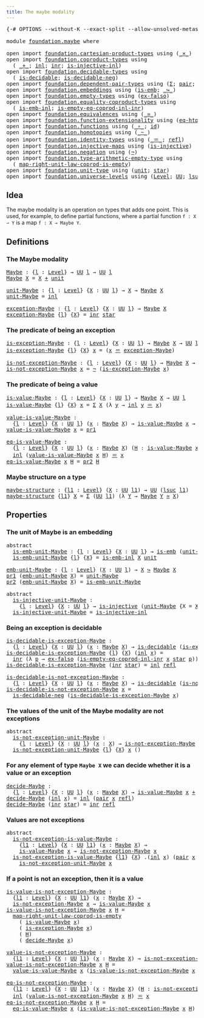 ```yaml
---
title: The maybe modality
---
```


<pre class="Agda"><a id="44" class="Symbol">{-#</a> <a id="48" class="Keyword">OPTIONS</a> <a id="56" class="Pragma">--without-K</a> <a id="68" class="Pragma">--exact-split</a> <a id="82" class="Pragma">--allow-unsolved-metas</a> <a id="105" class="Symbol">#-}</a>

<a id="110" class="Keyword">module</a> <a id="117" href="foundation.maybe.html" class="Module">foundation.maybe</a> <a id="134" class="Keyword">where</a>

<a id="141" class="Keyword">open</a> <a id="146" class="Keyword">import</a> <a id="153" href="foundation.cartesian-product-types.html" class="Module">foundation.cartesian-product-types</a> <a id="188" class="Keyword">using</a> <a id="194" class="Symbol">(</a><a id="195" href="foundation-core.cartesian-product-types.html#590" class="Function Operator">_×_</a><a id="198" class="Symbol">)</a>
<a id="200" class="Keyword">open</a> <a id="205" class="Keyword">import</a> <a id="212" href="foundation.coproduct-types.html" class="Module">foundation.coproduct-types</a> <a id="239" class="Keyword">using</a>
  <a id="247" class="Symbol">(</a> <a id="249" href="foundation.coproduct-types.html#1181" class="Datatype Operator">_+_</a><a id="252" class="Symbol">;</a> <a id="254" href="foundation.coproduct-types.html#1249" class="InductiveConstructor">inl</a><a id="257" class="Symbol">;</a> <a id="259" href="foundation.coproduct-types.html#1267" class="InductiveConstructor">inr</a><a id="262" class="Symbol">;</a> <a id="264" href="foundation.coproduct-types.html#2375" class="Function">is-injective-inl</a><a id="280" class="Symbol">)</a>
<a id="282" class="Keyword">open</a> <a id="287" class="Keyword">import</a> <a id="294" href="foundation.decidable-types.html" class="Module">foundation.decidable-types</a> <a id="321" class="Keyword">using</a>
  <a id="329" class="Symbol">(</a> <a id="331" href="foundation.decidable-types.html#1915" class="Function">is-decidable</a><a id="343" class="Symbol">;</a> <a id="345" href="foundation.decidable-types.html#4731" class="Function">is-decidable-neg</a><a id="361" class="Symbol">)</a>
<a id="363" class="Keyword">open</a> <a id="368" class="Keyword">import</a> <a id="375" href="foundation.dependent-pair-types.html" class="Module">foundation.dependent-pair-types</a> <a id="407" class="Keyword">using</a> <a id="413" class="Symbol">(</a><a id="414" href="foundation-core.dependent-pair-types.html#515" class="Record">Σ</a><a id="415" class="Symbol">;</a> <a id="417" href="foundation-core.dependent-pair-types.html#588" class="InductiveConstructor">pair</a><a id="421" class="Symbol">;</a> <a id="423" href="foundation-core.dependent-pair-types.html#605" class="Field">pr1</a><a id="426" class="Symbol">;</a> <a id="428" href="foundation-core.dependent-pair-types.html#617" class="Field">pr2</a><a id="431" class="Symbol">)</a>
<a id="433" class="Keyword">open</a> <a id="438" class="Keyword">import</a> <a id="445" href="foundation.embeddings.html" class="Module">foundation.embeddings</a> <a id="467" class="Keyword">using</a> <a id="473" class="Symbol">(</a><a id="474" href="foundation-core.embeddings.html#992" class="Function">is-emb</a><a id="480" class="Symbol">;</a> <a id="482" href="foundation-core.embeddings.html#1074" class="Function Operator">_↪_</a><a id="485" class="Symbol">)</a>
<a id="487" class="Keyword">open</a> <a id="492" class="Keyword">import</a> <a id="499" href="foundation.empty-types.html" class="Module">foundation.empty-types</a> <a id="522" class="Keyword">using</a> <a id="528" class="Symbol">(</a><a id="529" href="foundation-core.empty-types.html#1160" class="Function">ex-falso</a><a id="537" class="Symbol">)</a>
<a id="539" class="Keyword">open</a> <a id="544" class="Keyword">import</a> <a id="551" href="foundation.equality-coproduct-types.html" class="Module">foundation.equality-coproduct-types</a> <a id="587" class="Keyword">using</a>
  <a id="595" class="Symbol">(</a> <a id="597" href="foundation.equality-coproduct-types.html#8367" class="Function">is-emb-inl</a><a id="607" class="Symbol">;</a> <a id="609" href="foundation.equality-coproduct-types.html#5941" class="Function">is-empty-eq-coprod-inl-inr</a><a id="635" class="Symbol">)</a>
<a id="637" class="Keyword">open</a> <a id="642" class="Keyword">import</a> <a id="649" href="foundation.equivalences.html" class="Module">foundation.equivalences</a> <a id="673" class="Keyword">using</a> <a id="679" class="Symbol">(</a><a id="680" href="foundation-core.equivalences.html#1621" class="Function Operator">_≃_</a><a id="683" class="Symbol">)</a>
<a id="685" class="Keyword">open</a> <a id="690" class="Keyword">import</a> <a id="697" href="foundation.function-extensionality.html" class="Module">foundation.function-extensionality</a> <a id="732" class="Keyword">using</a> <a id="738" class="Symbol">(</a><a id="739" href="foundation-core.function-extensionality.html#1463" class="Function">eq-htpy</a><a id="746" class="Symbol">)</a>
<a id="748" class="Keyword">open</a> <a id="753" class="Keyword">import</a> <a id="760" href="foundation.functions.html" class="Module">foundation.functions</a> <a id="781" class="Keyword">using</a> <a id="787" class="Symbol">(</a><a id="788" href="foundation-core.functions.html#420" class="Function Operator">_∘_</a><a id="791" class="Symbol">;</a> <a id="793" href="foundation-core.functions.html#322" class="Function">id</a><a id="795" class="Symbol">)</a>
<a id="797" class="Keyword">open</a> <a id="802" class="Keyword">import</a> <a id="809" href="foundation.homotopies.html" class="Module">foundation.homotopies</a> <a id="831" class="Keyword">using</a> <a id="837" class="Symbol">(</a><a id="838" href="foundation-core.homotopies.html#1249" class="Function Operator">_~_</a><a id="841" class="Symbol">)</a>
<a id="843" class="Keyword">open</a> <a id="848" class="Keyword">import</a> <a id="855" href="foundation.identity-types.html" class="Module">foundation.identity-types</a> <a id="881" class="Keyword">using</a> <a id="887" class="Symbol">(</a><a id="888" href="foundation-core.identity-types.html#1865" class="Function Operator">_＝_</a><a id="891" class="Symbol">;</a> <a id="893" href="foundation-core.identity-types.html#1820" class="InductiveConstructor">refl</a><a id="897" class="Symbol">)</a>
<a id="899" class="Keyword">open</a> <a id="904" class="Keyword">import</a> <a id="911" href="foundation.injective-maps.html" class="Module">foundation.injective-maps</a> <a id="937" class="Keyword">using</a> <a id="943" class="Symbol">(</a><a id="944" href="foundation.injective-maps.html#1453" class="Function">is-injective</a><a id="956" class="Symbol">)</a>
<a id="958" class="Keyword">open</a> <a id="963" class="Keyword">import</a> <a id="970" href="foundation.negation.html" class="Module">foundation.negation</a> <a id="990" class="Keyword">using</a> <a id="996" class="Symbol">(</a><a id="997" href="foundation-core.negation.html#465" class="Function">¬</a><a id="998" class="Symbol">)</a>
<a id="1000" class="Keyword">open</a> <a id="1005" class="Keyword">import</a> <a id="1012" href="foundation.type-arithmetic-empty-type.html" class="Module">foundation.type-arithmetic-empty-type</a> <a id="1050" class="Keyword">using</a>
  <a id="1058" class="Symbol">(</a> <a id="1060" href="foundation.type-arithmetic-empty-type.html#7661" class="Function">map-right-unit-law-coprod-is-empty</a><a id="1094" class="Symbol">)</a>
<a id="1096" class="Keyword">open</a> <a id="1101" class="Keyword">import</a> <a id="1108" href="foundation.unit-type.html" class="Module">foundation.unit-type</a> <a id="1129" class="Keyword">using</a> <a id="1135" class="Symbol">(</a><a id="1136" href="foundation.unit-type.html#1084" class="Datatype">unit</a><a id="1140" class="Symbol">;</a> <a id="1142" href="foundation.unit-type.html#1108" class="InductiveConstructor">star</a><a id="1146" class="Symbol">)</a>
<a id="1148" class="Keyword">open</a> <a id="1153" class="Keyword">import</a> <a id="1160" href="foundation.universe-levels.html" class="Module">foundation.universe-levels</a> <a id="1187" class="Keyword">using</a> <a id="1193" class="Symbol">(</a><a id="1194" href="Agda.Primitive.html#597" class="Postulate">Level</a><a id="1199" class="Symbol">;</a> <a id="1201" href="foundation-core.universe-levels.html#235" class="Primitive">UU</a><a id="1203" class="Symbol">;</a> <a id="1205" href="Agda.Primitive.html#780" class="Primitive">lsuc</a><a id="1209" class="Symbol">)</a>
</pre>
## Idea

The maybe modality is an operation on types that adds one point. This is used, for example, to define partial functions, where a partial function `f : X ⇀ Y` is a map `f : X → Maybe Y`.

## Definitions

### The Maybe modality

<pre class="Agda"><a id="Maybe"></a><a id="1460" href="foundation.maybe.html#1460" class="Function">Maybe</a> <a id="1466" class="Symbol">:</a> <a id="1468" class="Symbol">{</a><a id="1469" href="foundation.maybe.html#1469" class="Bound">l</a> <a id="1471" class="Symbol">:</a> <a id="1473" href="Agda.Primitive.html#597" class="Postulate">Level</a><a id="1478" class="Symbol">}</a> <a id="1480" class="Symbol">→</a> <a id="1482" href="foundation-core.universe-levels.html#235" class="Primitive">UU</a> <a id="1485" href="foundation.maybe.html#1469" class="Bound">l</a> <a id="1487" class="Symbol">→</a> <a id="1489" href="foundation-core.universe-levels.html#235" class="Primitive">UU</a> <a id="1492" href="foundation.maybe.html#1469" class="Bound">l</a>
<a id="1494" href="foundation.maybe.html#1460" class="Function">Maybe</a> <a id="1500" href="foundation.maybe.html#1500" class="Bound">X</a> <a id="1502" class="Symbol">=</a> <a id="1504" href="foundation.maybe.html#1500" class="Bound">X</a> <a id="1506" href="foundation.coproduct-types.html#1181" class="Datatype Operator">+</a> <a id="1508" href="foundation.unit-type.html#1084" class="Datatype">unit</a>

<a id="unit-Maybe"></a><a id="1514" href="foundation.maybe.html#1514" class="Function">unit-Maybe</a> <a id="1525" class="Symbol">:</a> <a id="1527" class="Symbol">{</a><a id="1528" href="foundation.maybe.html#1528" class="Bound">l</a> <a id="1530" class="Symbol">:</a> <a id="1532" href="Agda.Primitive.html#597" class="Postulate">Level</a><a id="1537" class="Symbol">}</a> <a id="1539" class="Symbol">{</a><a id="1540" href="foundation.maybe.html#1540" class="Bound">X</a> <a id="1542" class="Symbol">:</a> <a id="1544" href="foundation-core.universe-levels.html#235" class="Primitive">UU</a> <a id="1547" href="foundation.maybe.html#1528" class="Bound">l</a><a id="1548" class="Symbol">}</a> <a id="1550" class="Symbol">→</a> <a id="1552" href="foundation.maybe.html#1540" class="Bound">X</a> <a id="1554" class="Symbol">→</a> <a id="1556" href="foundation.maybe.html#1460" class="Function">Maybe</a> <a id="1562" href="foundation.maybe.html#1540" class="Bound">X</a>
<a id="1564" href="foundation.maybe.html#1514" class="Function">unit-Maybe</a> <a id="1575" class="Symbol">=</a> <a id="1577" href="foundation.coproduct-types.html#1249" class="InductiveConstructor">inl</a>

<a id="exception-Maybe"></a><a id="1582" href="foundation.maybe.html#1582" class="Function">exception-Maybe</a> <a id="1598" class="Symbol">:</a> <a id="1600" class="Symbol">{</a><a id="1601" href="foundation.maybe.html#1601" class="Bound">l</a> <a id="1603" class="Symbol">:</a> <a id="1605" href="Agda.Primitive.html#597" class="Postulate">Level</a><a id="1610" class="Symbol">}</a> <a id="1612" class="Symbol">{</a><a id="1613" href="foundation.maybe.html#1613" class="Bound">X</a> <a id="1615" class="Symbol">:</a> <a id="1617" href="foundation-core.universe-levels.html#235" class="Primitive">UU</a> <a id="1620" href="foundation.maybe.html#1601" class="Bound">l</a><a id="1621" class="Symbol">}</a> <a id="1623" class="Symbol">→</a> <a id="1625" href="foundation.maybe.html#1460" class="Function">Maybe</a> <a id="1631" href="foundation.maybe.html#1613" class="Bound">X</a>
<a id="1633" href="foundation.maybe.html#1582" class="Function">exception-Maybe</a> <a id="1649" class="Symbol">{</a><a id="1650" href="foundation.maybe.html#1650" class="Bound">l</a><a id="1651" class="Symbol">}</a> <a id="1653" class="Symbol">{</a><a id="1654" href="foundation.maybe.html#1654" class="Bound">X</a><a id="1655" class="Symbol">}</a> <a id="1657" class="Symbol">=</a> <a id="1659" href="foundation.coproduct-types.html#1267" class="InductiveConstructor">inr</a> <a id="1663" href="foundation.unit-type.html#1108" class="InductiveConstructor">star</a>
</pre>
### The predicate of being an exception

<pre class="Agda"><a id="is-exception-Maybe"></a><a id="1722" href="foundation.maybe.html#1722" class="Function">is-exception-Maybe</a> <a id="1741" class="Symbol">:</a> <a id="1743" class="Symbol">{</a><a id="1744" href="foundation.maybe.html#1744" class="Bound">l</a> <a id="1746" class="Symbol">:</a> <a id="1748" href="Agda.Primitive.html#597" class="Postulate">Level</a><a id="1753" class="Symbol">}</a> <a id="1755" class="Symbol">{</a><a id="1756" href="foundation.maybe.html#1756" class="Bound">X</a> <a id="1758" class="Symbol">:</a> <a id="1760" href="foundation-core.universe-levels.html#235" class="Primitive">UU</a> <a id="1763" href="foundation.maybe.html#1744" class="Bound">l</a><a id="1764" class="Symbol">}</a> <a id="1766" class="Symbol">→</a> <a id="1768" href="foundation.maybe.html#1460" class="Function">Maybe</a> <a id="1774" href="foundation.maybe.html#1756" class="Bound">X</a> <a id="1776" class="Symbol">→</a> <a id="1778" href="foundation-core.universe-levels.html#235" class="Primitive">UU</a> <a id="1781" href="foundation.maybe.html#1744" class="Bound">l</a>
<a id="1783" href="foundation.maybe.html#1722" class="Function">is-exception-Maybe</a> <a id="1802" class="Symbol">{</a><a id="1803" href="foundation.maybe.html#1803" class="Bound">l</a><a id="1804" class="Symbol">}</a> <a id="1806" class="Symbol">{</a><a id="1807" href="foundation.maybe.html#1807" class="Bound">X</a><a id="1808" class="Symbol">}</a> <a id="1810" href="foundation.maybe.html#1810" class="Bound">x</a> <a id="1812" class="Symbol">=</a> <a id="1814" class="Symbol">(</a><a id="1815" href="foundation.maybe.html#1810" class="Bound">x</a> <a id="1817" href="foundation-core.identity-types.html#1865" class="Function Operator">＝</a> <a id="1819" href="foundation.maybe.html#1582" class="Function">exception-Maybe</a><a id="1834" class="Symbol">)</a>

<a id="is-not-exception-Maybe"></a><a id="1837" href="foundation.maybe.html#1837" class="Function">is-not-exception-Maybe</a> <a id="1860" class="Symbol">:</a> <a id="1862" class="Symbol">{</a><a id="1863" href="foundation.maybe.html#1863" class="Bound">l</a> <a id="1865" class="Symbol">:</a> <a id="1867" href="Agda.Primitive.html#597" class="Postulate">Level</a><a id="1872" class="Symbol">}</a> <a id="1874" class="Symbol">{</a><a id="1875" href="foundation.maybe.html#1875" class="Bound">X</a> <a id="1877" class="Symbol">:</a> <a id="1879" href="foundation-core.universe-levels.html#235" class="Primitive">UU</a> <a id="1882" href="foundation.maybe.html#1863" class="Bound">l</a><a id="1883" class="Symbol">}</a> <a id="1885" class="Symbol">→</a> <a id="1887" href="foundation.maybe.html#1460" class="Function">Maybe</a> <a id="1893" href="foundation.maybe.html#1875" class="Bound">X</a> <a id="1895" class="Symbol">→</a> <a id="1897" href="foundation-core.universe-levels.html#235" class="Primitive">UU</a> <a id="1900" href="foundation.maybe.html#1863" class="Bound">l</a>
<a id="1902" href="foundation.maybe.html#1837" class="Function">is-not-exception-Maybe</a> <a id="1925" href="foundation.maybe.html#1925" class="Bound">x</a> <a id="1927" class="Symbol">=</a> <a id="1929" href="foundation-core.negation.html#465" class="Function">¬</a> <a id="1931" class="Symbol">(</a><a id="1932" href="foundation.maybe.html#1722" class="Function">is-exception-Maybe</a> <a id="1951" href="foundation.maybe.html#1925" class="Bound">x</a><a id="1952" class="Symbol">)</a>
</pre>
### The predicate of being a value

<pre class="Agda"><a id="is-value-Maybe"></a><a id="2003" href="foundation.maybe.html#2003" class="Function">is-value-Maybe</a> <a id="2018" class="Symbol">:</a> <a id="2020" class="Symbol">{</a><a id="2021" href="foundation.maybe.html#2021" class="Bound">l</a> <a id="2023" class="Symbol">:</a> <a id="2025" href="Agda.Primitive.html#597" class="Postulate">Level</a><a id="2030" class="Symbol">}</a> <a id="2032" class="Symbol">{</a><a id="2033" href="foundation.maybe.html#2033" class="Bound">X</a> <a id="2035" class="Symbol">:</a> <a id="2037" href="foundation-core.universe-levels.html#235" class="Primitive">UU</a> <a id="2040" href="foundation.maybe.html#2021" class="Bound">l</a><a id="2041" class="Symbol">}</a> <a id="2043" class="Symbol">→</a> <a id="2045" href="foundation.maybe.html#1460" class="Function">Maybe</a> <a id="2051" href="foundation.maybe.html#2033" class="Bound">X</a> <a id="2053" class="Symbol">→</a> <a id="2055" href="foundation-core.universe-levels.html#235" class="Primitive">UU</a> <a id="2058" href="foundation.maybe.html#2021" class="Bound">l</a>
<a id="2060" href="foundation.maybe.html#2003" class="Function">is-value-Maybe</a> <a id="2075" class="Symbol">{</a><a id="2076" href="foundation.maybe.html#2076" class="Bound">l</a><a id="2077" class="Symbol">}</a> <a id="2079" class="Symbol">{</a><a id="2080" href="foundation.maybe.html#2080" class="Bound">X</a><a id="2081" class="Symbol">}</a> <a id="2083" href="foundation.maybe.html#2083" class="Bound">x</a> <a id="2085" class="Symbol">=</a> <a id="2087" href="foundation-core.dependent-pair-types.html#515" class="Record">Σ</a> <a id="2089" href="foundation.maybe.html#2080" class="Bound">X</a> <a id="2091" class="Symbol">(λ</a> <a id="2094" href="foundation.maybe.html#2094" class="Bound">y</a> <a id="2096" class="Symbol">→</a> <a id="2098" href="foundation.coproduct-types.html#1249" class="InductiveConstructor">inl</a> <a id="2102" href="foundation.maybe.html#2094" class="Bound">y</a> <a id="2104" href="foundation-core.identity-types.html#1865" class="Function Operator">＝</a> <a id="2106" href="foundation.maybe.html#2083" class="Bound">x</a><a id="2107" class="Symbol">)</a>

<a id="value-is-value-Maybe"></a><a id="2110" href="foundation.maybe.html#2110" class="Function">value-is-value-Maybe</a> <a id="2131" class="Symbol">:</a>
  <a id="2135" class="Symbol">{</a><a id="2136" href="foundation.maybe.html#2136" class="Bound">l</a> <a id="2138" class="Symbol">:</a> <a id="2140" href="Agda.Primitive.html#597" class="Postulate">Level</a><a id="2145" class="Symbol">}</a> <a id="2147" class="Symbol">{</a><a id="2148" href="foundation.maybe.html#2148" class="Bound">X</a> <a id="2150" class="Symbol">:</a> <a id="2152" href="foundation-core.universe-levels.html#235" class="Primitive">UU</a> <a id="2155" href="foundation.maybe.html#2136" class="Bound">l</a><a id="2156" class="Symbol">}</a> <a id="2158" class="Symbol">(</a><a id="2159" href="foundation.maybe.html#2159" class="Bound">x</a> <a id="2161" class="Symbol">:</a> <a id="2163" href="foundation.maybe.html#1460" class="Function">Maybe</a> <a id="2169" href="foundation.maybe.html#2148" class="Bound">X</a><a id="2170" class="Symbol">)</a> <a id="2172" class="Symbol">→</a> <a id="2174" href="foundation.maybe.html#2003" class="Function">is-value-Maybe</a> <a id="2189" href="foundation.maybe.html#2159" class="Bound">x</a> <a id="2191" class="Symbol">→</a> <a id="2193" href="foundation.maybe.html#2148" class="Bound">X</a>
<a id="2195" href="foundation.maybe.html#2110" class="Function">value-is-value-Maybe</a> <a id="2216" href="foundation.maybe.html#2216" class="Bound">x</a> <a id="2218" class="Symbol">=</a> <a id="2220" href="foundation-core.dependent-pair-types.html#605" class="Field">pr1</a>

<a id="eq-is-value-Maybe"></a><a id="2225" href="foundation.maybe.html#2225" class="Function">eq-is-value-Maybe</a> <a id="2243" class="Symbol">:</a>
  <a id="2247" class="Symbol">{</a><a id="2248" href="foundation.maybe.html#2248" class="Bound">l</a> <a id="2250" class="Symbol">:</a> <a id="2252" href="Agda.Primitive.html#597" class="Postulate">Level</a><a id="2257" class="Symbol">}</a> <a id="2259" class="Symbol">{</a><a id="2260" href="foundation.maybe.html#2260" class="Bound">X</a> <a id="2262" class="Symbol">:</a> <a id="2264" href="foundation-core.universe-levels.html#235" class="Primitive">UU</a> <a id="2267" href="foundation.maybe.html#2248" class="Bound">l</a><a id="2268" class="Symbol">}</a> <a id="2270" class="Symbol">(</a><a id="2271" href="foundation.maybe.html#2271" class="Bound">x</a> <a id="2273" class="Symbol">:</a> <a id="2275" href="foundation.maybe.html#1460" class="Function">Maybe</a> <a id="2281" href="foundation.maybe.html#2260" class="Bound">X</a><a id="2282" class="Symbol">)</a> <a id="2284" class="Symbol">(</a><a id="2285" href="foundation.maybe.html#2285" class="Bound">H</a> <a id="2287" class="Symbol">:</a> <a id="2289" href="foundation.maybe.html#2003" class="Function">is-value-Maybe</a> <a id="2304" href="foundation.maybe.html#2271" class="Bound">x</a><a id="2305" class="Symbol">)</a> <a id="2307" class="Symbol">→</a>
  <a id="2311" href="foundation.coproduct-types.html#1249" class="InductiveConstructor">inl</a> <a id="2315" class="Symbol">(</a><a id="2316" href="foundation.maybe.html#2110" class="Function">value-is-value-Maybe</a> <a id="2337" href="foundation.maybe.html#2271" class="Bound">x</a> <a id="2339" href="foundation.maybe.html#2285" class="Bound">H</a><a id="2340" class="Symbol">)</a> <a id="2342" href="foundation-core.identity-types.html#1865" class="Function Operator">＝</a> <a id="2344" href="foundation.maybe.html#2271" class="Bound">x</a>
<a id="2346" href="foundation.maybe.html#2225" class="Function">eq-is-value-Maybe</a> <a id="2364" href="foundation.maybe.html#2364" class="Bound">x</a> <a id="2366" href="foundation.maybe.html#2366" class="Bound">H</a> <a id="2368" class="Symbol">=</a> <a id="2370" href="foundation-core.dependent-pair-types.html#617" class="Field">pr2</a> <a id="2374" href="foundation.maybe.html#2366" class="Bound">H</a>
</pre>
### Maybe structure on a type

<pre class="Agda"><a id="maybe-structure"></a><a id="2420" href="foundation.maybe.html#2420" class="Function">maybe-structure</a> <a id="2436" class="Symbol">:</a> <a id="2438" class="Symbol">{</a><a id="2439" href="foundation.maybe.html#2439" class="Bound">l1</a> <a id="2442" class="Symbol">:</a> <a id="2444" href="Agda.Primitive.html#597" class="Postulate">Level</a><a id="2449" class="Symbol">}</a> <a id="2451" class="Symbol">(</a><a id="2452" href="foundation.maybe.html#2452" class="Bound">X</a> <a id="2454" class="Symbol">:</a> <a id="2456" href="foundation-core.universe-levels.html#235" class="Primitive">UU</a> <a id="2459" href="foundation.maybe.html#2439" class="Bound">l1</a><a id="2461" class="Symbol">)</a> <a id="2463" class="Symbol">→</a> <a id="2465" href="foundation-core.universe-levels.html#235" class="Primitive">UU</a> <a id="2468" class="Symbol">(</a><a id="2469" href="Agda.Primitive.html#780" class="Primitive">lsuc</a> <a id="2474" href="foundation.maybe.html#2439" class="Bound">l1</a><a id="2476" class="Symbol">)</a>
<a id="2478" href="foundation.maybe.html#2420" class="Function">maybe-structure</a> <a id="2494" class="Symbol">{</a><a id="2495" href="foundation.maybe.html#2495" class="Bound">l1</a><a id="2497" class="Symbol">}</a> <a id="2499" href="foundation.maybe.html#2499" class="Bound">X</a> <a id="2501" class="Symbol">=</a> <a id="2503" href="foundation-core.dependent-pair-types.html#515" class="Record">Σ</a> <a id="2505" class="Symbol">(</a><a id="2506" href="foundation-core.universe-levels.html#235" class="Primitive">UU</a> <a id="2509" href="foundation.maybe.html#2495" class="Bound">l1</a><a id="2511" class="Symbol">)</a> <a id="2513" class="Symbol">(λ</a> <a id="2516" href="foundation.maybe.html#2516" class="Bound">Y</a> <a id="2518" class="Symbol">→</a> <a id="2520" href="foundation.maybe.html#1460" class="Function">Maybe</a> <a id="2526" href="foundation.maybe.html#2516" class="Bound">Y</a> <a id="2528" href="foundation-core.equivalences.html#1621" class="Function Operator">≃</a> <a id="2530" href="foundation.maybe.html#2499" class="Bound">X</a><a id="2531" class="Symbol">)</a>
</pre>
## Properties

### The unit of Maybe is an embedding

<pre class="Agda"><a id="2600" class="Keyword">abstract</a>
  <a id="is-emb-unit-Maybe"></a><a id="2611" href="foundation.maybe.html#2611" class="Function">is-emb-unit-Maybe</a> <a id="2629" class="Symbol">:</a> <a id="2631" class="Symbol">{</a><a id="2632" href="foundation.maybe.html#2632" class="Bound">l</a> <a id="2634" class="Symbol">:</a> <a id="2636" href="Agda.Primitive.html#597" class="Postulate">Level</a><a id="2641" class="Symbol">}</a> <a id="2643" class="Symbol">{</a><a id="2644" href="foundation.maybe.html#2644" class="Bound">X</a> <a id="2646" class="Symbol">:</a> <a id="2648" href="foundation-core.universe-levels.html#235" class="Primitive">UU</a> <a id="2651" href="foundation.maybe.html#2632" class="Bound">l</a><a id="2652" class="Symbol">}</a> <a id="2654" class="Symbol">→</a> <a id="2656" href="foundation-core.embeddings.html#992" class="Function">is-emb</a> <a id="2663" class="Symbol">(</a><a id="2664" href="foundation.maybe.html#1514" class="Function">unit-Maybe</a> <a id="2675" class="Symbol">{</a><a id="2676" class="Argument">X</a> <a id="2678" class="Symbol">=</a> <a id="2680" href="foundation.maybe.html#2644" class="Bound">X</a><a id="2681" class="Symbol">})</a>
  <a id="2686" href="foundation.maybe.html#2611" class="Function">is-emb-unit-Maybe</a> <a id="2704" class="Symbol">{</a><a id="2705" href="foundation.maybe.html#2705" class="Bound">l</a><a id="2706" class="Symbol">}</a> <a id="2708" class="Symbol">{</a><a id="2709" href="foundation.maybe.html#2709" class="Bound">X</a><a id="2710" class="Symbol">}</a> <a id="2712" class="Symbol">=</a> <a id="2714" href="foundation.equality-coproduct-types.html#8367" class="Function">is-emb-inl</a> <a id="2725" href="foundation.maybe.html#2709" class="Bound">X</a> <a id="2727" href="foundation.unit-type.html#1084" class="Datatype">unit</a>

<a id="emb-unit-Maybe"></a><a id="2733" href="foundation.maybe.html#2733" class="Function">emb-unit-Maybe</a> <a id="2748" class="Symbol">:</a> <a id="2750" class="Symbol">{</a><a id="2751" href="foundation.maybe.html#2751" class="Bound">l</a> <a id="2753" class="Symbol">:</a> <a id="2755" href="Agda.Primitive.html#597" class="Postulate">Level</a><a id="2760" class="Symbol">}</a> <a id="2762" class="Symbol">(</a><a id="2763" href="foundation.maybe.html#2763" class="Bound">X</a> <a id="2765" class="Symbol">:</a> <a id="2767" href="foundation-core.universe-levels.html#235" class="Primitive">UU</a> <a id="2770" href="foundation.maybe.html#2751" class="Bound">l</a><a id="2771" class="Symbol">)</a> <a id="2773" class="Symbol">→</a> <a id="2775" href="foundation.maybe.html#2763" class="Bound">X</a> <a id="2777" href="foundation-core.embeddings.html#1074" class="Function Operator">↪</a> <a id="2779" href="foundation.maybe.html#1460" class="Function">Maybe</a> <a id="2785" href="foundation.maybe.html#2763" class="Bound">X</a>
<a id="2787" href="foundation-core.dependent-pair-types.html#605" class="Field">pr1</a> <a id="2791" class="Symbol">(</a><a id="2792" href="foundation.maybe.html#2733" class="Function">emb-unit-Maybe</a> <a id="2807" href="foundation.maybe.html#2807" class="Bound">X</a><a id="2808" class="Symbol">)</a> <a id="2810" class="Symbol">=</a> <a id="2812" href="foundation.maybe.html#1514" class="Function">unit-Maybe</a>
<a id="2823" href="foundation-core.dependent-pair-types.html#617" class="Field">pr2</a> <a id="2827" class="Symbol">(</a><a id="2828" href="foundation.maybe.html#2733" class="Function">emb-unit-Maybe</a> <a id="2843" href="foundation.maybe.html#2843" class="Bound">X</a><a id="2844" class="Symbol">)</a> <a id="2846" class="Symbol">=</a> <a id="2848" href="foundation.maybe.html#2611" class="Function">is-emb-unit-Maybe</a>

<a id="2867" class="Keyword">abstract</a>
  <a id="is-injective-unit-Maybe"></a><a id="2878" href="foundation.maybe.html#2878" class="Function">is-injective-unit-Maybe</a> <a id="2902" class="Symbol">:</a>
    <a id="2908" class="Symbol">{</a><a id="2909" href="foundation.maybe.html#2909" class="Bound">l</a> <a id="2911" class="Symbol">:</a> <a id="2913" href="Agda.Primitive.html#597" class="Postulate">Level</a><a id="2918" class="Symbol">}</a> <a id="2920" class="Symbol">{</a><a id="2921" href="foundation.maybe.html#2921" class="Bound">X</a> <a id="2923" class="Symbol">:</a> <a id="2925" href="foundation-core.universe-levels.html#235" class="Primitive">UU</a> <a id="2928" href="foundation.maybe.html#2909" class="Bound">l</a><a id="2929" class="Symbol">}</a> <a id="2931" class="Symbol">→</a> <a id="2933" href="foundation.injective-maps.html#1453" class="Function">is-injective</a> <a id="2946" class="Symbol">(</a><a id="2947" href="foundation.maybe.html#1514" class="Function">unit-Maybe</a> <a id="2958" class="Symbol">{</a><a id="2959" class="Argument">X</a> <a id="2961" class="Symbol">=</a> <a id="2963" href="foundation.maybe.html#2921" class="Bound">X</a><a id="2964" class="Symbol">})</a>
  <a id="2969" href="foundation.maybe.html#2878" class="Function">is-injective-unit-Maybe</a> <a id="2993" class="Symbol">=</a> <a id="2995" href="foundation.coproduct-types.html#2375" class="Function">is-injective-inl</a>
</pre>
### Being an exception is decidable

<pre class="Agda"><a id="is-decidable-is-exception-Maybe"></a><a id="3062" href="foundation.maybe.html#3062" class="Function">is-decidable-is-exception-Maybe</a> <a id="3094" class="Symbol">:</a>
  <a id="3098" class="Symbol">{</a><a id="3099" href="foundation.maybe.html#3099" class="Bound">l</a> <a id="3101" class="Symbol">:</a> <a id="3103" href="Agda.Primitive.html#597" class="Postulate">Level</a><a id="3108" class="Symbol">}</a> <a id="3110" class="Symbol">{</a><a id="3111" href="foundation.maybe.html#3111" class="Bound">X</a> <a id="3113" class="Symbol">:</a> <a id="3115" href="foundation-core.universe-levels.html#235" class="Primitive">UU</a> <a id="3118" href="foundation.maybe.html#3099" class="Bound">l</a><a id="3119" class="Symbol">}</a> <a id="3121" class="Symbol">(</a><a id="3122" href="foundation.maybe.html#3122" class="Bound">x</a> <a id="3124" class="Symbol">:</a> <a id="3126" href="foundation.maybe.html#1460" class="Function">Maybe</a> <a id="3132" href="foundation.maybe.html#3111" class="Bound">X</a><a id="3133" class="Symbol">)</a> <a id="3135" class="Symbol">→</a> <a id="3137" href="foundation.decidable-types.html#1915" class="Function">is-decidable</a> <a id="3150" class="Symbol">(</a><a id="3151" href="foundation.maybe.html#1722" class="Function">is-exception-Maybe</a> <a id="3170" href="foundation.maybe.html#3122" class="Bound">x</a><a id="3171" class="Symbol">)</a>
<a id="3173" href="foundation.maybe.html#3062" class="Function">is-decidable-is-exception-Maybe</a> <a id="3205" class="Symbol">{</a><a id="3206" href="foundation.maybe.html#3206" class="Bound">l</a><a id="3207" class="Symbol">}</a> <a id="3209" class="Symbol">{</a><a id="3210" href="foundation.maybe.html#3210" class="Bound">X</a><a id="3211" class="Symbol">}</a> <a id="3213" class="Symbol">(</a><a id="3214" href="foundation.coproduct-types.html#1249" class="InductiveConstructor">inl</a> <a id="3218" href="foundation.maybe.html#3218" class="Bound">x</a><a id="3219" class="Symbol">)</a> <a id="3221" class="Symbol">=</a>
  <a id="3225" href="foundation.coproduct-types.html#1267" class="InductiveConstructor">inr</a> <a id="3229" class="Symbol">(λ</a> <a id="3232" href="foundation.maybe.html#3232" class="Bound">p</a> <a id="3234" class="Symbol">→</a> <a id="3236" href="foundation-core.empty-types.html#1160" class="Function">ex-falso</a> <a id="3245" class="Symbol">(</a><a id="3246" href="foundation.equality-coproduct-types.html#5941" class="Function">is-empty-eq-coprod-inl-inr</a> <a id="3273" href="foundation.maybe.html#3218" class="Bound">x</a> <a id="3275" href="foundation.unit-type.html#1108" class="InductiveConstructor">star</a> <a id="3280" href="foundation.maybe.html#3232" class="Bound">p</a><a id="3281" class="Symbol">))</a>
<a id="3284" href="foundation.maybe.html#3062" class="Function">is-decidable-is-exception-Maybe</a> <a id="3316" class="Symbol">(</a><a id="3317" href="foundation.coproduct-types.html#1267" class="InductiveConstructor">inr</a> <a id="3321" href="foundation.unit-type.html#1108" class="InductiveConstructor">star</a><a id="3325" class="Symbol">)</a> <a id="3327" class="Symbol">=</a> <a id="3329" href="foundation.coproduct-types.html#1249" class="InductiveConstructor">inl</a> <a id="3333" href="foundation-core.identity-types.html#1820" class="InductiveConstructor">refl</a>

<a id="is-decidable-is-not-exception-Maybe"></a><a id="3339" href="foundation.maybe.html#3339" class="Function">is-decidable-is-not-exception-Maybe</a> <a id="3375" class="Symbol">:</a>
  <a id="3379" class="Symbol">{</a><a id="3380" href="foundation.maybe.html#3380" class="Bound">l</a> <a id="3382" class="Symbol">:</a> <a id="3384" href="Agda.Primitive.html#597" class="Postulate">Level</a><a id="3389" class="Symbol">}</a> <a id="3391" class="Symbol">{</a><a id="3392" href="foundation.maybe.html#3392" class="Bound">X</a> <a id="3394" class="Symbol">:</a> <a id="3396" href="foundation-core.universe-levels.html#235" class="Primitive">UU</a> <a id="3399" href="foundation.maybe.html#3380" class="Bound">l</a><a id="3400" class="Symbol">}</a> <a id="3402" class="Symbol">(</a><a id="3403" href="foundation.maybe.html#3403" class="Bound">x</a> <a id="3405" class="Symbol">:</a> <a id="3407" href="foundation.maybe.html#1460" class="Function">Maybe</a> <a id="3413" href="foundation.maybe.html#3392" class="Bound">X</a><a id="3414" class="Symbol">)</a> <a id="3416" class="Symbol">→</a> <a id="3418" href="foundation.decidable-types.html#1915" class="Function">is-decidable</a> <a id="3431" class="Symbol">(</a><a id="3432" href="foundation.maybe.html#1837" class="Function">is-not-exception-Maybe</a> <a id="3455" href="foundation.maybe.html#3403" class="Bound">x</a><a id="3456" class="Symbol">)</a>
<a id="3458" href="foundation.maybe.html#3339" class="Function">is-decidable-is-not-exception-Maybe</a> <a id="3494" href="foundation.maybe.html#3494" class="Bound">x</a> <a id="3496" class="Symbol">=</a>
  <a id="3500" href="foundation.decidable-types.html#4731" class="Function">is-decidable-neg</a> <a id="3517" class="Symbol">(</a><a id="3518" href="foundation.maybe.html#3062" class="Function">is-decidable-is-exception-Maybe</a> <a id="3550" href="foundation.maybe.html#3494" class="Bound">x</a><a id="3551" class="Symbol">)</a>
</pre>
### The values of the unit of the Maybe modality are not exceptions

<pre class="Agda"><a id="3635" class="Keyword">abstract</a>
  <a id="is-not-exception-unit-Maybe"></a><a id="3646" href="foundation.maybe.html#3646" class="Function">is-not-exception-unit-Maybe</a> <a id="3674" class="Symbol">:</a>
    <a id="3680" class="Symbol">{</a><a id="3681" href="foundation.maybe.html#3681" class="Bound">l</a> <a id="3683" class="Symbol">:</a> <a id="3685" href="Agda.Primitive.html#597" class="Postulate">Level</a><a id="3690" class="Symbol">}</a> <a id="3692" class="Symbol">{</a><a id="3693" href="foundation.maybe.html#3693" class="Bound">X</a> <a id="3695" class="Symbol">:</a> <a id="3697" href="foundation-core.universe-levels.html#235" class="Primitive">UU</a> <a id="3700" href="foundation.maybe.html#3681" class="Bound">l</a><a id="3701" class="Symbol">}</a> <a id="3703" class="Symbol">(</a><a id="3704" href="foundation.maybe.html#3704" class="Bound">x</a> <a id="3706" class="Symbol">:</a> <a id="3708" href="foundation.maybe.html#3693" class="Bound">X</a><a id="3709" class="Symbol">)</a> <a id="3711" class="Symbol">→</a> <a id="3713" href="foundation.maybe.html#1837" class="Function">is-not-exception-Maybe</a> <a id="3736" class="Symbol">(</a><a id="3737" href="foundation.maybe.html#1514" class="Function">unit-Maybe</a> <a id="3748" href="foundation.maybe.html#3704" class="Bound">x</a><a id="3749" class="Symbol">)</a>
  <a id="3753" href="foundation.maybe.html#3646" class="Function">is-not-exception-unit-Maybe</a> <a id="3781" class="Symbol">{</a><a id="3782" href="foundation.maybe.html#3782" class="Bound">l</a><a id="3783" class="Symbol">}</a> <a id="3785" class="Symbol">{</a><a id="3786" href="foundation.maybe.html#3786" class="Bound">X</a><a id="3787" class="Symbol">}</a> <a id="3789" href="foundation.maybe.html#3789" class="Bound">x</a> <a id="3791" class="Symbol">()</a>
</pre>
### For any element of type `Maybe X` we can decide whether it is a value or an exception

<pre class="Agda"><a id="decide-Maybe"></a><a id="3898" href="foundation.maybe.html#3898" class="Function">decide-Maybe</a> <a id="3911" class="Symbol">:</a>
  <a id="3915" class="Symbol">{</a><a id="3916" href="foundation.maybe.html#3916" class="Bound">l</a> <a id="3918" class="Symbol">:</a> <a id="3920" href="Agda.Primitive.html#597" class="Postulate">Level</a><a id="3925" class="Symbol">}</a> <a id="3927" class="Symbol">{</a><a id="3928" href="foundation.maybe.html#3928" class="Bound">X</a> <a id="3930" class="Symbol">:</a> <a id="3932" href="foundation-core.universe-levels.html#235" class="Primitive">UU</a> <a id="3935" href="foundation.maybe.html#3916" class="Bound">l</a><a id="3936" class="Symbol">}</a> <a id="3938" class="Symbol">(</a><a id="3939" href="foundation.maybe.html#3939" class="Bound">x</a> <a id="3941" class="Symbol">:</a> <a id="3943" href="foundation.maybe.html#1460" class="Function">Maybe</a> <a id="3949" href="foundation.maybe.html#3928" class="Bound">X</a><a id="3950" class="Symbol">)</a> <a id="3952" class="Symbol">→</a> <a id="3954" href="foundation.maybe.html#2003" class="Function">is-value-Maybe</a> <a id="3969" href="foundation.maybe.html#3939" class="Bound">x</a> <a id="3971" href="foundation.coproduct-types.html#1181" class="Datatype Operator">+</a> <a id="3973" href="foundation.maybe.html#1722" class="Function">is-exception-Maybe</a> <a id="3992" href="foundation.maybe.html#3939" class="Bound">x</a>
<a id="3994" href="foundation.maybe.html#3898" class="Function">decide-Maybe</a> <a id="4007" class="Symbol">(</a><a id="4008" href="foundation.coproduct-types.html#1249" class="InductiveConstructor">inl</a> <a id="4012" href="foundation.maybe.html#4012" class="Bound">x</a><a id="4013" class="Symbol">)</a> <a id="4015" class="Symbol">=</a> <a id="4017" href="foundation.coproduct-types.html#1249" class="InductiveConstructor">inl</a> <a id="4021" class="Symbol">(</a><a id="4022" href="foundation-core.dependent-pair-types.html#588" class="InductiveConstructor">pair</a> <a id="4027" href="foundation.maybe.html#4012" class="Bound">x</a> <a id="4029" href="foundation-core.identity-types.html#1820" class="InductiveConstructor">refl</a><a id="4033" class="Symbol">)</a>
<a id="4035" href="foundation.maybe.html#3898" class="Function">decide-Maybe</a> <a id="4048" class="Symbol">(</a><a id="4049" href="foundation.coproduct-types.html#1267" class="InductiveConstructor">inr</a> <a id="4053" href="foundation.unit-type.html#1108" class="InductiveConstructor">star</a><a id="4057" class="Symbol">)</a> <a id="4059" class="Symbol">=</a> <a id="4061" href="foundation.coproduct-types.html#1267" class="InductiveConstructor">inr</a> <a id="4065" href="foundation-core.identity-types.html#1820" class="InductiveConstructor">refl</a>
</pre>
### Values are not exceptions

<pre class="Agda"><a id="4114" class="Keyword">abstract</a>
  <a id="is-not-exception-is-value-Maybe"></a><a id="4125" href="foundation.maybe.html#4125" class="Function">is-not-exception-is-value-Maybe</a> <a id="4157" class="Symbol">:</a>
    <a id="4163" class="Symbol">{</a><a id="4164" href="foundation.maybe.html#4164" class="Bound">l1</a> <a id="4167" class="Symbol">:</a> <a id="4169" href="Agda.Primitive.html#597" class="Postulate">Level</a><a id="4174" class="Symbol">}</a> <a id="4176" class="Symbol">{</a><a id="4177" href="foundation.maybe.html#4177" class="Bound">X</a> <a id="4179" class="Symbol">:</a> <a id="4181" href="foundation-core.universe-levels.html#235" class="Primitive">UU</a> <a id="4184" href="foundation.maybe.html#4164" class="Bound">l1</a><a id="4186" class="Symbol">}</a> <a id="4188" class="Symbol">(</a><a id="4189" href="foundation.maybe.html#4189" class="Bound">x</a> <a id="4191" class="Symbol">:</a> <a id="4193" href="foundation.maybe.html#1460" class="Function">Maybe</a> <a id="4199" href="foundation.maybe.html#4177" class="Bound">X</a><a id="4200" class="Symbol">)</a> <a id="4202" class="Symbol">→</a>
    <a id="4208" href="foundation.maybe.html#2003" class="Function">is-value-Maybe</a> <a id="4223" href="foundation.maybe.html#4189" class="Bound">x</a> <a id="4225" class="Symbol">→</a> <a id="4227" href="foundation.maybe.html#1837" class="Function">is-not-exception-Maybe</a> <a id="4250" href="foundation.maybe.html#4189" class="Bound">x</a>
  <a id="4254" href="foundation.maybe.html#4125" class="Function">is-not-exception-is-value-Maybe</a> <a id="4286" class="Symbol">{</a><a id="4287" href="foundation.maybe.html#4287" class="Bound">l1</a><a id="4289" class="Symbol">}</a> <a id="4291" class="Symbol">{</a><a id="4292" href="foundation.maybe.html#4292" class="Bound">X</a><a id="4293" class="Symbol">}</a> <a id="4295" class="DottedPattern Symbol">.(</a><a id="4297" href="foundation.coproduct-types.html#1249" class="DottedPattern InductiveConstructor">inl</a> <a id="4301" href="foundation.maybe.html#4310" class="DottedPattern Bound">x</a><a id="4302" class="DottedPattern Symbol">)</a> <a id="4304" class="Symbol">(</a><a id="4305" href="foundation-core.dependent-pair-types.html#588" class="InductiveConstructor">pair</a> <a id="4310" href="foundation.maybe.html#4310" class="Bound">x</a> <a id="4312" href="foundation-core.identity-types.html#1820" class="InductiveConstructor">refl</a><a id="4316" class="Symbol">)</a> <a id="4318" class="Symbol">=</a>
    <a id="4324" href="foundation.maybe.html#3646" class="Function">is-not-exception-unit-Maybe</a> <a id="4352" href="foundation.maybe.html#4310" class="Bound">x</a>
</pre>
### If a point is not an exception, then it is a value

<pre class="Agda"><a id="is-value-is-not-exception-Maybe"></a><a id="4423" href="foundation.maybe.html#4423" class="Function">is-value-is-not-exception-Maybe</a> <a id="4455" class="Symbol">:</a>
  <a id="4459" class="Symbol">{</a><a id="4460" href="foundation.maybe.html#4460" class="Bound">l1</a> <a id="4463" class="Symbol">:</a> <a id="4465" href="Agda.Primitive.html#597" class="Postulate">Level</a><a id="4470" class="Symbol">}</a> <a id="4472" class="Symbol">{</a><a id="4473" href="foundation.maybe.html#4473" class="Bound">X</a> <a id="4475" class="Symbol">:</a> <a id="4477" href="foundation-core.universe-levels.html#235" class="Primitive">UU</a> <a id="4480" href="foundation.maybe.html#4460" class="Bound">l1</a><a id="4482" class="Symbol">}</a> <a id="4484" class="Symbol">(</a><a id="4485" href="foundation.maybe.html#4485" class="Bound">x</a> <a id="4487" class="Symbol">:</a> <a id="4489" href="foundation.maybe.html#1460" class="Function">Maybe</a> <a id="4495" href="foundation.maybe.html#4473" class="Bound">X</a><a id="4496" class="Symbol">)</a> <a id="4498" class="Symbol">→</a>
  <a id="4502" href="foundation.maybe.html#1837" class="Function">is-not-exception-Maybe</a> <a id="4525" href="foundation.maybe.html#4485" class="Bound">x</a> <a id="4527" class="Symbol">→</a> <a id="4529" href="foundation.maybe.html#2003" class="Function">is-value-Maybe</a> <a id="4544" href="foundation.maybe.html#4485" class="Bound">x</a>
<a id="4546" href="foundation.maybe.html#4423" class="Function">is-value-is-not-exception-Maybe</a> <a id="4578" href="foundation.maybe.html#4578" class="Bound">x</a> <a id="4580" href="foundation.maybe.html#4580" class="Bound">H</a> <a id="4582" class="Symbol">=</a>
  <a id="4586" href="foundation.type-arithmetic-empty-type.html#7661" class="Function">map-right-unit-law-coprod-is-empty</a>
    <a id="4625" class="Symbol">(</a> <a id="4627" href="foundation.maybe.html#2003" class="Function">is-value-Maybe</a> <a id="4642" href="foundation.maybe.html#4578" class="Bound">x</a><a id="4643" class="Symbol">)</a>
    <a id="4649" class="Symbol">(</a> <a id="4651" href="foundation.maybe.html#1722" class="Function">is-exception-Maybe</a> <a id="4670" href="foundation.maybe.html#4578" class="Bound">x</a><a id="4671" class="Symbol">)</a>
    <a id="4677" class="Symbol">(</a> <a id="4679" href="foundation.maybe.html#4580" class="Bound">H</a><a id="4680" class="Symbol">)</a>
    <a id="4686" class="Symbol">(</a> <a id="4688" href="foundation.maybe.html#3898" class="Function">decide-Maybe</a> <a id="4701" href="foundation.maybe.html#4578" class="Bound">x</a><a id="4702" class="Symbol">)</a>

<a id="value-is-not-exception-Maybe"></a><a id="4705" href="foundation.maybe.html#4705" class="Function">value-is-not-exception-Maybe</a> <a id="4734" class="Symbol">:</a>
  <a id="4738" class="Symbol">{</a><a id="4739" href="foundation.maybe.html#4739" class="Bound">l1</a> <a id="4742" class="Symbol">:</a> <a id="4744" href="Agda.Primitive.html#597" class="Postulate">Level</a><a id="4749" class="Symbol">}</a> <a id="4751" class="Symbol">{</a><a id="4752" href="foundation.maybe.html#4752" class="Bound">X</a> <a id="4754" class="Symbol">:</a> <a id="4756" href="foundation-core.universe-levels.html#235" class="Primitive">UU</a> <a id="4759" href="foundation.maybe.html#4739" class="Bound">l1</a><a id="4761" class="Symbol">}</a> <a id="4763" class="Symbol">(</a><a id="4764" href="foundation.maybe.html#4764" class="Bound">x</a> <a id="4766" class="Symbol">:</a> <a id="4768" href="foundation.maybe.html#1460" class="Function">Maybe</a> <a id="4774" href="foundation.maybe.html#4752" class="Bound">X</a><a id="4775" class="Symbol">)</a> <a id="4777" class="Symbol">→</a> <a id="4779" href="foundation.maybe.html#1837" class="Function">is-not-exception-Maybe</a> <a id="4802" href="foundation.maybe.html#4764" class="Bound">x</a> <a id="4804" class="Symbol">→</a> <a id="4806" href="foundation.maybe.html#4752" class="Bound">X</a>
<a id="4808" href="foundation.maybe.html#4705" class="Function">value-is-not-exception-Maybe</a> <a id="4837" href="foundation.maybe.html#4837" class="Bound">x</a> <a id="4839" href="foundation.maybe.html#4839" class="Bound">H</a> <a id="4841" class="Symbol">=</a>
  <a id="4845" href="foundation.maybe.html#2110" class="Function">value-is-value-Maybe</a> <a id="4866" href="foundation.maybe.html#4837" class="Bound">x</a> <a id="4868" class="Symbol">(</a><a id="4869" href="foundation.maybe.html#4423" class="Function">is-value-is-not-exception-Maybe</a> <a id="4901" href="foundation.maybe.html#4837" class="Bound">x</a> <a id="4903" href="foundation.maybe.html#4839" class="Bound">H</a><a id="4904" class="Symbol">)</a>

<a id="eq-is-not-exception-Maybe"></a><a id="4907" href="foundation.maybe.html#4907" class="Function">eq-is-not-exception-Maybe</a> <a id="4933" class="Symbol">:</a>
  <a id="4937" class="Symbol">{</a><a id="4938" href="foundation.maybe.html#4938" class="Bound">l1</a> <a id="4941" class="Symbol">:</a> <a id="4943" href="Agda.Primitive.html#597" class="Postulate">Level</a><a id="4948" class="Symbol">}</a> <a id="4950" class="Symbol">{</a><a id="4951" href="foundation.maybe.html#4951" class="Bound">X</a> <a id="4953" class="Symbol">:</a> <a id="4955" href="foundation-core.universe-levels.html#235" class="Primitive">UU</a> <a id="4958" href="foundation.maybe.html#4938" class="Bound">l1</a><a id="4960" class="Symbol">}</a> <a id="4962" class="Symbol">(</a><a id="4963" href="foundation.maybe.html#4963" class="Bound">x</a> <a id="4965" class="Symbol">:</a> <a id="4967" href="foundation.maybe.html#1460" class="Function">Maybe</a> <a id="4973" href="foundation.maybe.html#4951" class="Bound">X</a><a id="4974" class="Symbol">)</a> <a id="4976" class="Symbol">(</a><a id="4977" href="foundation.maybe.html#4977" class="Bound">H</a> <a id="4979" class="Symbol">:</a> <a id="4981" href="foundation.maybe.html#1837" class="Function">is-not-exception-Maybe</a> <a id="5004" href="foundation.maybe.html#4963" class="Bound">x</a><a id="5005" class="Symbol">)</a> <a id="5007" class="Symbol">→</a>
  <a id="5011" href="foundation.coproduct-types.html#1249" class="InductiveConstructor">inl</a> <a id="5015" class="Symbol">(</a><a id="5016" href="foundation.maybe.html#4705" class="Function">value-is-not-exception-Maybe</a> <a id="5045" href="foundation.maybe.html#4963" class="Bound">x</a> <a id="5047" href="foundation.maybe.html#4977" class="Bound">H</a><a id="5048" class="Symbol">)</a> <a id="5050" href="foundation-core.identity-types.html#1865" class="Function Operator">＝</a> <a id="5052" href="foundation.maybe.html#4963" class="Bound">x</a>
<a id="5054" href="foundation.maybe.html#4907" class="Function">eq-is-not-exception-Maybe</a> <a id="5080" href="foundation.maybe.html#5080" class="Bound">x</a> <a id="5082" href="foundation.maybe.html#5082" class="Bound">H</a> <a id="5084" class="Symbol">=</a>
  <a id="5088" href="foundation.maybe.html#2225" class="Function">eq-is-value-Maybe</a> <a id="5106" href="foundation.maybe.html#5080" class="Bound">x</a> <a id="5108" class="Symbol">(</a><a id="5109" href="foundation.maybe.html#4423" class="Function">is-value-is-not-exception-Maybe</a> <a id="5141" href="foundation.maybe.html#5080" class="Bound">x</a> <a id="5143" href="foundation.maybe.html#5082" class="Bound">H</a><a id="5144" class="Symbol">)</a>
</pre>